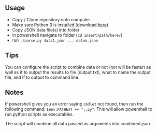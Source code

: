 ## Usage
- Copy / Clone repository onto computer  
- Make sure Python 3 is installed (download [here](https://www.python.org/downloads/))
- Copy JSON data file(s) into folder
- In powershell navigate to folder (`cd insert/path/here/`)
- run `./parse.py data1.json ... datan.json`

## Tips
You can configure the script to combine data or not (not will be faster) as well as if to output the results to file (output.txt), what to name the output file, and if to output to command line. 

## Notes
If powershell gives you an error saying `cmdlet` not found, then run the following command: `$env:PATHEXT += ";.py"`. This will allow powershell to run python scripts as executables.

The script will combine all data passed as arguments into combined.json
